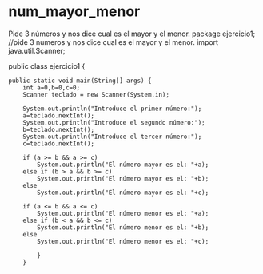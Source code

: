 # num_mayor_menor
Pide 3 números y nos dice cual es el mayor y el menor.
package ejercicio1;
//pide 3 numeros y nos dice cual es el mayor y el menor.
import java.util.Scanner;

public class ejercicio1 {

	public static void main(String[] args) {
		int a=0,b=0,c=0;
		Scanner teclado = new Scanner(System.in);
		
		System.out.println("Introduce el primer número:");
		a=teclado.nextInt();
		System.out.println("Introduce el segundo número:");
		b=teclado.nextInt();
		System.out.println("Introduce el tercer número:");
		c=teclado.nextInt();
		
		if (a >= b && a >= c) 
			System.out.println("El número mayor es el: "+a);
		else if (b > a && b >= c)
			System.out.println("El número mayor es el: "+b);
		else 
			System.out.println("El número mayor es el: "+c);
		
		if (a <= b && a <= c)
			System.out.println("El número menor es el: "+a);
		else if (b < a && b <= c)
			System.out.println("El número menor es el: "+b);
		else 
			System.out.println("El número menor es el: "+c);
		
			}
		}
			

